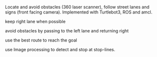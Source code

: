 Locate and avoid obstacles (360 laser scanner), follow street lanes and signs (front facing camera). Implemented with Turtlebot3, ROS and amcl.

keep right lane when possible

avoid obstacles by passing to the left lane and returning right

use the best route to reach the goal

use Image processing to detect and stop at stop-lines.
